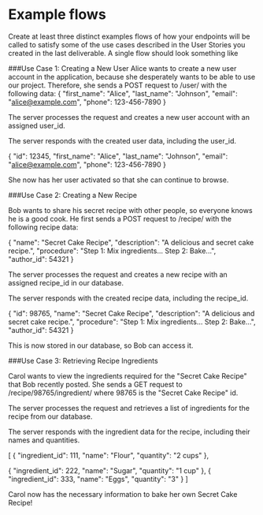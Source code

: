 # Example flows
Create at least three distinct examples flows of how your endpoints will be called to satisfy some of the use cases described in the User Stories you created in the last deliverable. A single flow should look something like


###Use Case 1: Creating a New User
Alice wants to create a new user account in the application, because she desperately wants to be able to use our project. Therefore, she sends a POST request to /user/ with the following data:
{ "first_name": "Alice",
    "last_name": "Johnson",
    "email": "alice@example.com",
    "phone": 123-456-7890 }

The server processes the request and creates a new user account with an assigned user_id.

The server responds with the created user data, including the user_id.

{ "id": 12345, 
"first_name": "Alice", 
"last_name": "Johnson", 
"email": "alice@example.com", 
"phone": 123-456-7890 }

She now has her user activated so that she can continue to browse. 


###Use Case 2: Creating a New Recipe

Bob wants to share his secret recipe with other people, so everyone knows he is a good cook. He first sends a POST request to /recipe/ with the following recipe data:

{ "name": "Secret Cake Recipe", 
"description": "A delicious and secret cake recipe.", 
"procedure": "Step 1: Mix ingredients... Step 2: Bake...", 
"author_id": 54321 
} 

The server processes the request and creates a new recipe with an assigned recipe_id in our database. 

The server responds with the created recipe data, including the recipe_id.

{ "id": 98765, "name": "Secret Cake Recipe", 
"description": "A delicious and secret cake recipe.", 
"procedure": "Step 1: Mix ingredients... Step 2: Bake...", "author_id": 54321 } 

This is now stored in our database, so Bob can access it. 

###Use Case 3: Retrieving Recipe Ingredients

Carol wants to view the ingredients required for the "Secret Cake Recipe" that Bob recently posted. She sends a GET request to /recipe/98765/ingredient/ where 98765 is the "Secret Cake Recipe" id. 

The server processes the request and retrieves a list of ingredients for the recipe from our database. 

The server responds with the ingredient data for the recipe, including their names and quantities.

[ 
{ "ingredient_id": 111, 
"name": "Flour", 
"quantity": "2 cups" }, 

{  "ingredient_id": 222,
"name": "Sugar", 
"quantity": "1 cup" }, 
{ 
"ingredient_id": 333, 
"name": "Eggs", 
"quantity": "3" } 
] 

Carol now has the necessary information to bake her own Secret Cake Recipe!